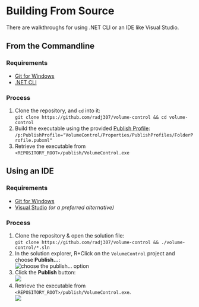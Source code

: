 # Building From Source

There are walkthroughs for using .NET CLI or an IDE like Visual Studio.

## From the Commandline

### Requirements

- [Git for Windows](https://gitforwindows.org/)
- [.NET CLI](https://docs.microsoft.com/en-us/dotnet/core/tools/)

### Process

 1. Clone the repository, and `cd` into it:  
   `git clone https://github.com/radj307/volume-control && cd volume-control`
 2. Build the executable using the provided [Publish Profile](https://docs.microsoft.com/en-us/visualstudio/deployment/publish-overview):  
   `/p:PublishProfile="VolumeControl/Properties/PublishProfiles/FolderProfile.pubxml"`  
 3.  Retrieve the executable from `<REPOSITORY_ROOT>/publish/VolumeControl.exe`

## Using an IDE

### Requirements

- [Git for Windows](https://gitforwindows.org/)
- [Visual Studio](https://visualstudio.microsoft.com) *(or a preferred alternative)*

### Process

 1. Clone the repository & open the solution file:  
   `git clone https://github.com/radj307/volume-control && ./volume-control/*.sln`
 2. In the solution explorer, R+Click on the `VolumeControl` project and choose **Publish...**:  
   ![choose the publish... option](https://i.imgur.com/WDCBPg4.png)
 3. Click the **Publish** button:  
   ![](https://i.imgur.com/BbNnOkX.png)
 3.  Retrieve the executable from `<REPOSITORY_ROOT>/publish/VolumeControl.exe`.  
   ![](https://i.imgur.com/g1yS0l4.png)
